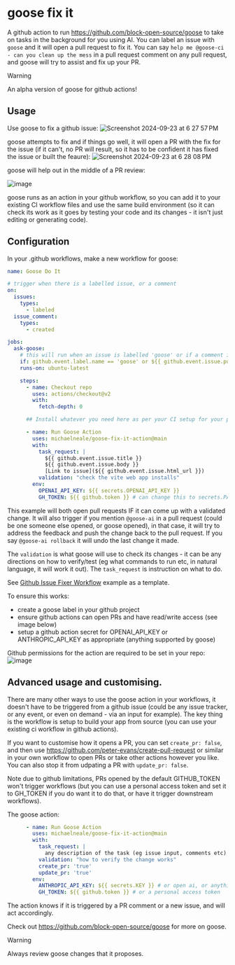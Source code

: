 # goose fix it

A github action to run https://github.com/block-open-source/goose to take on tasks in the background for you using AI.
You can label an issue with `goose` and it will open a pull request to fix it. 
You can say `help me @goose-ci - can you clean up the mess` in a pull request comment on any pull request, and goose will try to assist and fix up your PR.

> [!WARNING]
> An alpha version of goose for github actions!

## Usage

Use goose to fix a github issue:
![Screenshot 2024-09-23 at 6 27 57 PM](https://github.com/user-attachments/assets/b41d39d3-c6da-4f64-8673-96af75348036)

goose attempts to fix and if things go well, it will open a PR with the fix for the issue (if it can't, no PR will result, so it has to be confident it has fixed the issue or built the feaure):
![Screenshot 2024-09-23 at 6 28 08 PM](https://github.com/user-attachments/assets/e7204eed-e379-4507-8cf4-77362a1ad243)

goose will help out in the middle of a PR review: 

![image](https://github.com/user-attachments/assets/d615d226-beee-43f5-b894-9a6255dac0e3)

goose runs as an action in your github workflow, so you can add it to your existing CI workflow files and use the same build environment (so it can check its work as it goes by testing your code and its changes - it isn't just editing or generating code).

## Configuration

In your .github workflows, make a new workflow for goose:

```yaml
name: Goose Do It

# trigger when there is a labelled issue, or a comment 
on:
  issues:
    types:
      - labeled
  issue_comment:
    types:
      - created      

jobs:
  ask-goose:
    # this will run when an issue is labelled 'goose' or if a comment in a pull request asks for help from @goose-ai
    if: github.event.label.name == 'goose' or ${{ github.event.issue.pull_request && contains(github.event.comment.body, '@goose-ai') }}
    runs-on: ubuntu-latest

    steps:
      - name: Checkout repo
        uses: actions/checkout@v2
        with:
          fetch-depth: 0

      ## Install whatever you need here as per your CI setup for your project

      - name: Run Goose Action
        uses: michaelneale/goose-fix-it-action@main
        with:
          task_request: |
            ${{ github.event.issue.title }}
            ${{ github.event.issue.body }}
            [Link to issue](${{ github.event.issue.html_url }})
          validation: "check the vite web app installs"          
        env:
          OPENAI_API_KEY: ${{ secrets.OPENAI_API_KEY }}
          GH_TOKEN: ${{ github.token }} # can change this to secrets.PAT if you want to trigger workflows
```

This example will both open pull requests IF it can come up with a validated change. 
It will also trigger if you mention `@goose-ai` in a pull request (could be one someone else opened, or goose opened), in that case, it will try to address the feedback and push the change back to the pull request. If you say `@goose-ai rollback` it will undo the last change it made.

The `validation` is what goose will use to check its changes - it can be any directions on how to verify/test (eg what commands to run etc, in natural language, it will work it out). The `task_request` is instruction on what to do.

See [Github Issue Fixer Workflow](.github/workflows/goose-example-workflow.yml) example as a template.

To ensure this works: 
* create a goose label in your github project
* ensure github actions can open PRs and have read/write access (see image below)
* setup a github action secret for OPENAI_API_KEY or ANTHROPIC_API_KEY as appropriate (anything supported by goose)


Github permissions for the action are required to be set in your repo:  
![image](https://github.com/user-attachments/assets/a9d0e307-2d93-4aa5-bb93-a933fb1a3231)


## Advanced usage and customising. 

There are many other ways to use the goose action in your workflows, it doesn't have to be triggered from a github issue (could be any issue tracker, or any event, or even on demand - via an input for example). The key thing is the workflow is setup to build your app from source (you can use your existing ci workflow in github actions).

If you want to customise how it opens a PR, you can set `create_pr: false`, and then use https://github.com/peter-evans/create-pull-request or similar in your own workflow to open PRs or take other actions however you like.
You can also stop it from udpating a PR with `update_pr: false`. 

Note due to github limitations, PRs opened by the default GITHUB_TOKEN won't trigger workflows (but you can use a personal access token and set it to GH_TOKEN if you do want it to do that, or have it trigger downstream workflows).

The goose action: 
```yaml
      - name: Run Goose Action
        uses: michaelneale/goose-fix-it-action@main
        with:
          task_request: |
            any description of the task (eg issue input, comments etc)
          validation: "how to verify the change works"
          create_pr: 'true'
          update_pr: 'true'
        env:
          ANTHROPIC_API_KEY: ${{ secrets.KEY }} # or open ai, or anything really
          GH_TOKEN: ${{ github.token }} # or a personal access token 
```
The action knows if it is triggered by a PR comment or a new issue, and will act accordingly. 

Check out https://github.com/block-open-source/goose for more on goose.

> [!WARNING]  
> Always review goose changes that it proposes.


